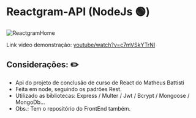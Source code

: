 # Reactgram-API (NodeJs 🟢)

![ReactgramHome](https://github.com/user-attachments/assets/a1620b97-94a2-45fd-bd9c-b7f8efe16e54)

Link video demonstração: <a href="https://www.youtube.com/watch?v=c7mVSkYTrNI" target="_blank">youtube/watch?v=c7mVSkYTrNI</a>

## Considerações: ✏️

* Api do projeto de conclusão de curso de React do Matheus Battisti
* Feita em node, seguindo os padrões Rest.
* Utilizado as bibliotecas: Express / Multer / Jwt / Bcrypt / Mongoose / MongoDb...
* Obs.: Tem o repositório do FrontEnd também.

